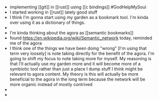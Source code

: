 - implementing [[git]] in [[rust]] using [[c bindings]] #GodHelpMySoul
- I started working in [[rust]] lately good stuff
- I think I'm gonna start using my garden as a bookmark tool. I'm kinda over using it as a dictionary of things.
-
- I'm kinda thinking about the agora as [[semantic bookmarks]]
- found https://en.wikipedia.org/wiki/Semantic_network today, reminded me of the agora
- I think one of the things we have been doing "wrong" [I'm using that term very loosely] is note taking directly for the benefit of the agora. I'm going to shift my focus to note taking more for myself. My reasoning is that I'll actually use my garden more and it will become more of a symbiotic tool rather than just a place I dump stuff I think might be relevant to agora content. My theory is this will actually be more beneficial to the agora in the long term because the network will be more organic instead of mostly contrived
-
-